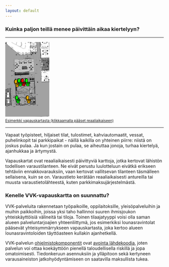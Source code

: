 ```yaml
---
layout: default
---
```


### Kuinka paljon teillä menee päivittäin aikaa kiertelyyn?

<div class="margin"><hr>
 <a href="http://koneidenkapinaadele.github.io/vvk-ui/">
 <img src="images/kartta-screenshot.png" alt="screenshot"><br>
 <small>Esimerkki vapauskartasta (klikkaamalla pääset reaaliaikaiseen)</small>
 </a>
<hr></div>

Vapaat työpisteet, hiljaiset tilat, tulostimet, kahviautomaatit,
vessat, puhelinkopit tai parkkipaikat - näillä kaikilla on yhteinen
piirre: niistä on joskus pulaa.  Ja kun jostain on pulaa, se aiheuttaa
jonoja, turhaa kiertelyä, ajanhukkaa ja ärtymystä.

Vapauskartat ovat reaaliaikaisesti päivittyviä karttoja, jotka
kertovat lähistön todellisen varaustilanteen.  Ne eivät perustu
luulotteluun eivätkä erikseen tehtäviin ennakkovarauksiin, vaan kertovat
vallitsevan tilanteen täsmälleen sellaisena, kuin se on.  Varaustieto
kerätään reaaliaikaisesti antureilla tai muusta varaustietolähteestä,
kuten parkkimaksujärjestelmästä.

### Kenelle VVK-vapauskartta on suunnattu?

VVK-palveluita rakennetaan työpaikoille, oppilaitoksille,
yleisöpalveluihin ja muihin paikkoihin, joissa yksi taho hallinnoi
suuren ihmisjoukon yhteiskäyttöisiä välineitä tai tiloja.  Toinen
tilaajatyyppi voisi olla saman alueen palveluntarjoajien yhteenliittymä,
jos esimerkiksi lounasravintolat pääsevät yhteisymmärrykseen
vapauskartasta, joka kertoo alueen lounasravintoloiden täyttöasteen
kullakin ajanhetkellä.

VVK-palvelun [ohjelmistokomponentit](teknologia) ovat [avointa
lähdekoodia](https://github.com/KoneidenKapinaAdele/vvk-back), joten
palvelun voi ottaa koekäyttöön pienellä taloudellisella riskillä ja jopa
omatoimisesti.  Tiedonkeruun asennuksiin ja ylläpitoon sekä kertyneen
varausaineiston jatkohyödyntämiseen on saatavilla maksullista tukea.

